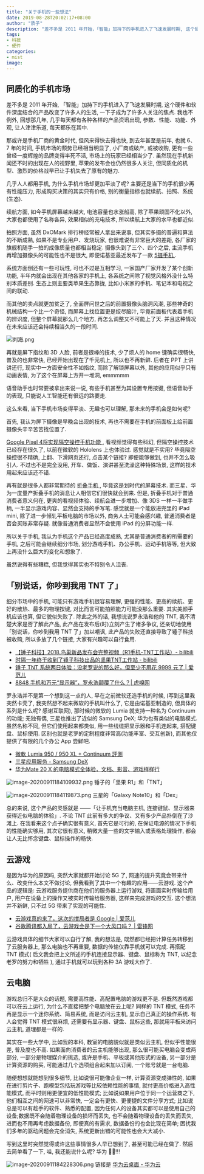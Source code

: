 ```yaml
---
title: "关于手机的一些想法"
date: 2019-08-28T20:02:17+08:00
author: "质子"
description: "差不多是 2011 年开始，「智能」加持下的手机进入了飞速发展时期, 这个硬件和软件深度结合的产品改变了许多人的生活, 一下子成为了许多人关注的焦点."
tags:
- 科技
- 硬件
categories: 
- mist
image: 
---
```


## 同质化的手机市场
差不多是 2011 年开始, 「智能」加持下的手机进入了飞速发展时期, 这个硬件和软件深度结合的产品改变了许多人的生活, 一下子成为了许多人关注的焦点. 我也不例外, 回想那几年, 几乎每天都有各种各样的产品资讯出现, 参数、性能、功能、外观, 让人津津乐道, 每天都乐在其中.

那或许是手机厂商的黄金时代, 但风来得快去得也快, 到去年甚至是前年, 也就 6、7 年的时间, 手机市场的颓势已经相当明显了, 小厂商或破产, 或被收购, 更有一些曾经一度辉煌的品牌变得半死不活, 市场上的玩家已经相当少了. 虽然现在手机新闻还不时的出现在人的视野里, 苹果的发布会也仍然很多人关注, 但同质化的机型、激烈的价格战早已让手机失去了原有的魅力.

几乎人人都用手机, 为什么手机市场却更加平淡了呢? 主要还是当下的手机很少再有性能压力, 形成购买决策的其实只有价格, 别的衡量指标也就续航、拍照、系统(生态).

续航方面, 如今手机屏幕越来越大, 电池容量也水涨船高, 除了苹果顽固不化以外, 大家也都使用了名称各异, 效果相似的充电技术, 所以续航上大家的水平也都近似. 

拍照方面, 虽然 DxOMark 排行榜经常被人拿出来说事, 但其实多摄的普遍和算法的不断成熟, 如果不是专业用户、发烧玩家, 也很难说有非常巨大的差距, 各厂家的旗舰机随手一拍的成像质量也都相当稳定. 摄像头到了三个、四个之后, 主流手机再增加摄像头的可能性也不是很大, 即便诺基亚最近发布了一款 [ 5摄手机 ]( https://sspai.com/post/55994 ).

系统方面倒还有一些可玩性, 可也不过是互相学习, 一家国产厂家开发了某个创新功能, 半年内就会出现在其他各家的手机上, 各系统之间除了视觉风格外没什么特别本质差别. 生态上则主要类苹果生态靠拢, 比如小米家的手机、笔记本和电视之间的联动.

而其他的卖点就更加贫乏了, 全面屏问世之后的前置摄像头脑洞风潮, 那些神奇的机械结构一个比一个奇怪, 而屏幕上找位置更是绞尽脑汁, 毕竟前面板代表着手机的辨识度, 但整个屏幕就那么几个地方, 再怎么调整又不可能上了天. 并且这种情况在未来应该还会持续相当久的一段时间.

![刘海.png](/../images/%E5%88%98%E6%B5%B7.png)

再就是屏下指纹和 3D 人脸, 前者是很棒的技术, 少了烦人的 home 键确实很畅快, 普及的也非常快, 已经开始出现在了千元机上, 所以也不再新鲜. 后者在 PPT 上讲讲还行, 现实中一方面安全性不如指纹, 而除了解锁屏幕以外, 其他的应用似乎只有动画表情, 为了这个在屏幕上方开一堆洞, emmmmm

语音助手也时常要被拿出来说一说, 有些手机甚至为其设置专用按键, 但语音助手的表现, 只能说人工智能还有很远的路要走.

这么来看, 当下手机市场变得平淡、无趣也可以理解, 那未来的手机会是如何呢?

首先, 我认为屏下摄像是早晚会出现的技术, 再也不需要在手机的前面板上给前置摄像头辛辛苦苦找位置了.

[ Google Pixel 4将实现隔空操控手机功能 ]( https://36kr.com/p/5233915 ), 看视频觉得有些科幻, 但隔空操控技术已经存在很久了, 以前在微软的 Hololens 上也体验过. 感觉就是不实用? 毕竟隔空操控很不精确, 上翻、下滑网页还行, 点击某个链接? 即便能够做到, 也并不怎么吸引人. 不过也不是完全没用, 开车、做饭、演讲甚至洗澡这种特殊场景, 这样的技术用起来应该还不错.

再有就是很多人都非常期待的 [ 折叠手机 ]( https://www.ifanr.com/1177327 ), 毕竟这是划时代的屏幕技术. 而三星、华为一度量产折叠手机的消息让人相信它们很快就会到来. 但是, 折叠手机对于普通消费者意义何在, 更爽的看视频体验、续航会进一步增加、像 3DS 一样一半做手柄, 一半显示游戏内容、显然会支持的手写笔. 感觉就是一个能放进兜里的 iPad mini, 除了进一步倾轧平板电脑的市场以外, 商务人士可能会感兴趣, 普通消费者是否会买账非常存疑. 就像普通消费者显然不会使用 iPad 的分屏功能一样.

所以关于手机, 我认为手机这个产品已经高度成熟, 尤其是普通消费者的所需要的手机, 之后可能会继续细分市场, 划分游戏手机、办公手机、运动手机等等, 但大致上再没什么巨大的变化和想象了. 

虽然说得有些糟糕, 但我觉得其实也不特别令人沮丧.

## 「别说话，你吵到我用 TNT 了」
细分市场中的手机, 可能只有游戏手机很容易理解, 更强的性能、更高的续航、更好的散热、最多的物理按键, 对比而言可能拍照能力可能没那么重要. 其实美颜手机应该也算, 但它貌似失败了. 除此之外的话, 我想说说罗永浩和他的 TNT, 我不清楚大家是否了解此产品, 此产品在发布后(时)立刻产生了诸多争议, 还亲切地使用「别说话，你吵到我用 TNT 了」加以嘲讽, 此产品的失败还直接导致了锤子科技被收购, 所以多放了几个链接, 大家有兴趣可以自行食用. 

- [【锤子科技】2018.鸟巢新品发布会完整视频（R1手机-TNT工作站）- bilibili]( https://www.bilibili.com/video/av23888567/ )
- [ 时隔一年终于收到了锤子科技出品的坚果TNT工作站 - bilibili]( https://www.bilibili.com/video/av56975413?from=search&seid=4621657231873672543 )
- [锤子 TNT 系统两日体验：没老罗说的那么好，但至少不用花 9999 元了 | 爱范儿]( https://www.ifanr.com/1089160 )
- [8848 手机和万元“显示器”，罗永浩颠覆了什么？| 虎嗅网]( https://www.huxiu.com/article/244228.html )

罗永浩并不是第一个想到这一点的人, 早在之前微软还造手机的时候, (写到这里我突然卡壳了, 我突然想不起来微软的手机叫什么了, 它是由诺基亚制造的, 但具体的系列是什么呢? 感谢互联网), 那时候的微软的 Lumia 就支持一种名为 Continuum 的功能; 无独有偶, 三星也推出了近似的 Samsung DeX; 华为也有类似的电脑模式. 虽然名称不同, 但它们使用起来都类似, 用一些线缆把显示器和手机连起来, 搭配键盘、鼠标使用. 区别也就是老罗的定制程度非常高(功能丰富、交互创新), 而其他仅提供了有限的几个办公 App 尝鲜吧.

- [微軟 Lumia 950 / 950 XL + Continuum 評測]( https://chinese.engadget.com/2016/01/07/lumia-950-950-xl-continuum-review/ )
- [ 三星应用服务 - Samsung DeX ]( https://www.samsung.com/cn/apps/samsung-dex/ )
- [ 华为Mate 20 X 的电脑模式全体验，文档、影音、游戏样样行 ]( https://club.huawei.com/thread-17997782-1-1.html )

![image-20200911184109932.png](/../images/image-20200911184109932.png)
锤子的「坚果 R1」和「TNT」

![image-20200911184119873.png](/../images/image-20200911184119873.png)
三星的「Galaxy Note10」和「Dex」

总的来说, 这个产品的灵感就是 ——「让手机充当电脑主机, 连接键鼠、显示器来获得近似电脑的体验」. 不论 TNT 此前有多大的争议、又有多少产品扑倒在了沙滩上. 在我看来这个点子确实很有意义, 首先它是可行的, 在保证电源的情况下手机的性能确实够用, 其次它很有意义, 稍微大量一些的文字输入或表格处理操作, 都会让人无比怀念键盘、鼠标操作的畅快. 

## 云游戏
是因为华为的原因吗, 突然大家就都开始讨论 5G 了, 网速的提升究竟会带来什么、改变什么本文不做讨论, 但我看到了其中一个有趣的应用——云游戏. 这个产品的逻辑是: 云游戏服务提供商在他们的服务器上运行游戏, 将画面实时传输给用户, 用户在设备上的操作又被实时传输给服务器, 这样来完成游戏的交互. 这个想法并不新鲜, 只不过 5G 带来了实现的可能性.

- [云游戏真的来了，这次的搅局者是 Google | 爱范儿]( https://www.ifanr.com/1188033 )
- [谷歌腾讯都入局了，云游戏会是下一个大风口吗？ | 雷锋网]( https://www.leiphone.com/news/201904/Nu8NV8ftp2WEGgep.html )

云游戏具体的细节大家可以自行了解, 我的想法是, 既然都已经把计算任务转移到了云服务器上, 那么电脑也不再重要, 数据的传输仅靠手机就可以完成. 再搭配 TNT 模式( 后文我会把上文所述的手机连接显示器、键盘、鼠标称为 TNT, 以纪念老罗的努力和牺牲 ), 通过手机就可以玩到各种 3A 游戏大作了.


## 云电脑
游戏总归不是大众的话题, 需要高性能、高配置电脑的游戏更不是. 但既然游戏都可以在云上运行, 为什么不直接把整个电脑放在云上呢? 同样的 TNT 模式, 任务不再是显示一个迷你系统、简易系统, 而是访问云主机, 显示自己真正的操作系统. 有人会觉得 TNT 模式很麻烦, 还需要有显示器、键盘、鼠标这些, 那就用平板来访问云主机, 道理都是一样的.

其实在一些大学中, 比如我的本科, 教室的电脑貌似就是类似云主机, 但似乎性能很差, 普及度也不高. 如果面向消费者的云主机能够出现, 那么很可能买电脑会变成两部分, 一部分是物理媒介的挑选, 或许是手机、平板或其他形式的设备, 另一部分是计算资源的购买, 可能通过几个选项组合起来加以订阅, 一个账号就是一台电脑.

随便想想就能想到很多细节, 比如说很可能像企业一样, 计算资源变成弹性的, 如果在进行剪片子、跑模型包括玩游戏等比较依赖性能的事情, 就付更高价格进入高性能模式, 而平时则用更便宜的低性能模式; 比如说如果用户位于同一个运营商之下, 他们相互之间的网速可以非常快, 一定会有更快、更便捷的文件分享方式; 比如说总是可以有趁手的软件、熟悉的配置, 因为任何人的设备其实都可以是使用自己的设备;数据既不会随着物理设备的损坏而丢失, 也不会随着物理设备的丢失而丢失, 进而也不用再考虑数据备份,  即便真的有需求, 数据备份的也会比现在简单; 困扰我们多年的驱动问题会完全消失, 系统更新出错的可能性也会大大减小.

写到这里时突然觉得或许这些事情很多人早已想到了, 甚至可能已经在做了. 然后去简单看了一下, 哇, 我还能说什么呢? 华为 🐂🍺!!!

![image-20200911184228306.png](/../images/image-20200911184228306.png)
链接是 [ 华为云桌面 - 华为云 ]( https://www.huaweicloud.com/product/workspace.html )